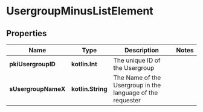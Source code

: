 
# UsergroupMinusListElement

## Properties
Name | Type | Description | Notes
------------ | ------------- | ------------- | -------------
**pkiUsergroupID** | **kotlin.Int** | The unique ID of the Usergroup | 
**sUsergroupNameX** | **kotlin.String** | The Name of the Usergroup in the language of the requester | 



